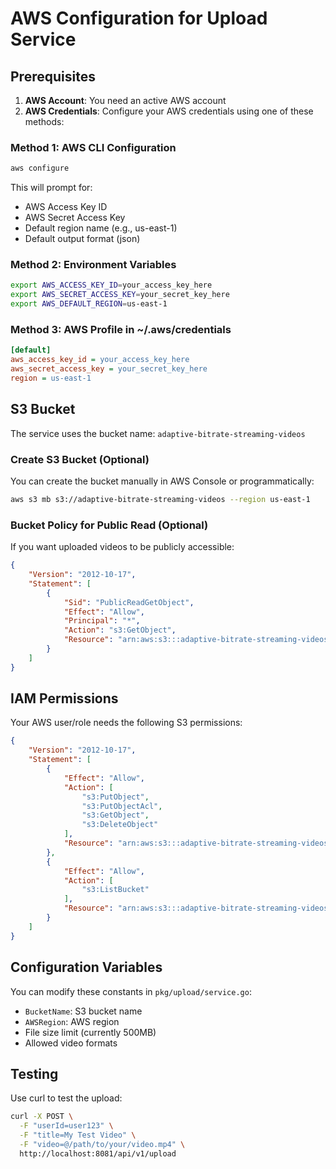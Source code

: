 # AWS Configuration for Upload Service

## Prerequisites

1. **AWS Account**: You need an active AWS account
2. **AWS Credentials**: Configure your AWS credentials using one of these methods:

### Method 1: AWS CLI Configuration
```bash
aws configure
```
This will prompt for:
- AWS Access Key ID
- AWS Secret Access Key
- Default region name (e.g., us-east-1)
- Default output format (json)

### Method 2: Environment Variables
```bash
export AWS_ACCESS_KEY_ID=your_access_key_here
export AWS_SECRET_ACCESS_KEY=your_secret_key_here
export AWS_DEFAULT_REGION=us-east-1
```

### Method 3: AWS Profile in ~/.aws/credentials
```ini
[default]
aws_access_key_id = your_access_key_here
aws_secret_access_key = your_secret_key_here
region = us-east-1
```

## S3 Bucket

The service uses the bucket name: `adaptive-bitrate-streaming-videos`

### Create S3 Bucket (Optional)
You can create the bucket manually in AWS Console or programmatically:

```bash
aws s3 mb s3://adaptive-bitrate-streaming-videos --region us-east-1
```

### Bucket Policy for Public Read (Optional)
If you want uploaded videos to be publicly accessible:

```json
{
    "Version": "2012-10-17",
    "Statement": [
        {
            "Sid": "PublicReadGetObject",
            "Effect": "Allow",
            "Principal": "*",
            "Action": "s3:GetObject",
            "Resource": "arn:aws:s3:::adaptive-bitrate-streaming-videos/*"
        }
    ]
}
```

## IAM Permissions

Your AWS user/role needs the following S3 permissions:

```json
{
    "Version": "2012-10-17",
    "Statement": [
        {
            "Effect": "Allow",
            "Action": [
                "s3:PutObject",
                "s3:PutObjectAcl",
                "s3:GetObject",
                "s3:DeleteObject"
            ],
            "Resource": "arn:aws:s3:::adaptive-bitrate-streaming-videos/*"
        },
        {
            "Effect": "Allow",
            "Action": [
                "s3:ListBucket"
            ],
            "Resource": "arn:aws:s3:::adaptive-bitrate-streaming-videos"
        }
    ]
}
```

## Configuration Variables

You can modify these constants in `pkg/upload/service.go`:

- `BucketName`: S3 bucket name
- `AWSRegion`: AWS region
- File size limit (currently 500MB)
- Allowed video formats

## Testing

Use curl to test the upload:

```bash
curl -X POST \
  -F "userId=user123" \
  -F "title=My Test Video" \
  -F "video=@/path/to/your/video.mp4" \
  http://localhost:8081/api/v1/upload
```
